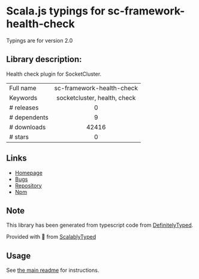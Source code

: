 
# Scala.js typings for sc-framework-health-check

Typings are for version 2.0

## Library description:
Health check plugin for SocketCluster.

|                    |                 |
| ------------------ | :-------------: |
| Full name          | sc-framework-health-check |
| Keywords           | socketcluster, health, check |
| # releases         | 0 |
| # dependents       | 9 |
| # downloads        | 42416 |
| # stars            | 0 |

## Links
- [Homepage](https://github.com/SocketCluster/sc-framework-health-check)
- [Bugs](https://github.com/SocketCluster/sc-framework-health-check/issues)
- [Repository](https://github.com/SocketCluster/sc-framework-health-check)
- [Npm](https://www.npmjs.com/package/sc-framework-health-check)
    


## Note
This library has been generated from typescript code from [DefinitelyTyped](https://definitelytyped.org).

Provided with :purple_heart: from [ScalablyTyped](https://github.com/oyvindberg/ScalablyTyped)

## Usage
See [the main readme](../../readme.md) for instructions.



